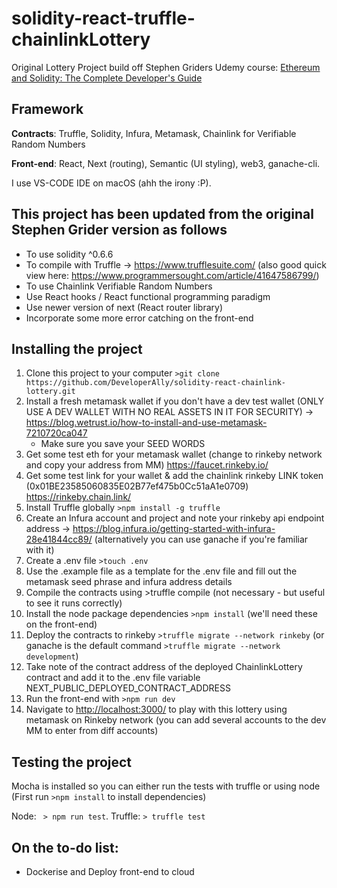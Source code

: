 # solidity-react-truffle-chainlinkLottery

Original Lottery Project build off Stephen Griders Udemy course: [Ethereum and Solidity: The Complete Developer's Guide](https://www.udemy.com/course/ethereum-and-solidity-the-complete-developers-guide/)

## **Framework**

**Contracts**: Truffle, Solidity, Infura, Metamask, Chainlink for Verifiable Random Numbers

**Front-end**: React, Next (routing), Semantic (UI styling), web3, ganache-cli.

I use VS-CODE IDE on macOS (ahh the irony :P).

## **This project has been updated from the original Stephen Grider version as follows**

- To use solidity ^0.6.6
- To compile with Truffle -> https://www.trufflesuite.com/ (also good quick view here: https://www.programmersought.com/article/41647586799/)
- To use Chainlink Verifiable Random Numbers
- Use React hooks / React functional programming paradigm
- Use newer version of next (React router library)
- Incorporate some more error catching on the front-end

## **Installing the project**

1. Clone this project to your computer `>git clone https://github.com/DeveloperAlly/solidity-react-chainlink-lottery.git`
2. Install a fresh metamask wallet if you don't have a dev test wallet (ONLY USE A DEV WALLET WITH NO REAL ASSETS IN IT FOR SECURITY) -> <https://blog.wetrust.io/how-to-install-and-use-metamask-7210720ca047>
   - Make sure you save your SEED WORDS
3. Get some test eth for your metamask wallet (change to rinkeby network and copy your address from MM) <https://faucet.rinkeby.io/>
4. Get some test link for your wallet & add the chainlink rinkeby LINK token (0x01BE23585060835E02B77ef475b0Cc51aA1e0709) https://rinkeby.chain.link/
5. Install Truffle globally `>npm install -g truffle`
6. Create an Infura account and project and note your rinkeby api endpoint address -> <https://blog.infura.io/getting-started-with-infura-28e41844cc89/>
   (alternatively you can use ganache if you're familiar with it)
7. Create a .env file `>touch .env`
8. Use the .example file as a template for the .env file and fill out the metamask seed phrase and infura address details
9. Compile the contracts using >truffle compile (not necessary - but useful to see it runs correctly)
10. Install the node package dependencies `>npm install` (we'll need these on the front-end)
11. Deploy the contracts to rinkeby `>truffle migrate --network rinkeby` (or ganache is the default command `>truffle migrate --network development`)
12. Take note of the contract address of the deployed ChainlinkLottery contract and add it to the .env file variable NEXT_PUBLIC_DEPLOYED_CONTRACT_ADDRESS
13. Run the front-end with `>npm run dev`
14. Navigate to <http://localhost:3000/> to play with this lottery using metamask on Rinkeby network (you can add several accounts to the dev MM to enter from diff accounts)

## **Testing the project**

Mocha is installed so you can either run the tests with truffle or using node (First run `>npm install` to install dependencies)

Node: ` > npm run test`.
Truffle: `> truffle test`

## On the to-do list:

- Dockerise and Deploy front-end to cloud
